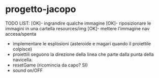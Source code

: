 # progetto-jacopo
TODO LIST:
[OK]- ingrandire qualche immagine
[OK]- riposizionare le immagini in una cartella resources/img
[OK]- mettere l'immagine nav accesa/spenta
- implementare le esplosioni (asteroide e magari quando il proiettile colpisce)
- proiettili seguono la direzione della linea che parte dalla punta della navicella.
- resetGame (ricomincia da capo? SI)
- sound on/OFF
